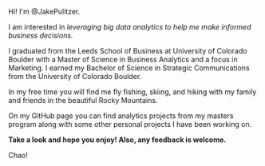Hi! I'm @JakePulitzer. 

I am interested in _leveraging big data analytics to help me make informed business decisions._

I graduated from the Leeds School of Business at University of Colorado Boulder with a Master of Science in Business Analytics and a focus in Marketing. I earned my Bachelor of Science in Strategic Communications from the University of Colorado Boulder. 

In my free time you will find me fly fishing, skiing, and hiking with my family and friends in the beautiful Rocky Mountains.  

On my GitHub page you can find analytics projects from my masters program along with some other personal projects I have been working on. 

**Take a look and hope you enjoy! Also, any feedback is welcome.**

Chao!
